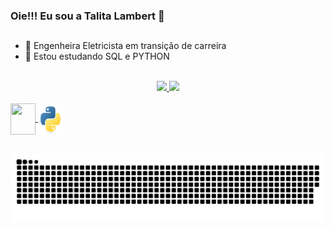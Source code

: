 ### Oie!!! Eu sou a Talita Lambert 👋
##
- 🔭 Engenheira Eletricista em transição de carreira
- 🌱 Estou estudando SQL e PYTHON
<br>


<div align="center">
  <a href="https://github.com/tatacspl">
  <img height="125em" src="https://github-readme-stats.vercel.app/api?username=tatacspl&show_icons=true&theme=omni&include_all_commits=true&count_private=true"/>
  <img height="125em" src="https://github-readme-stats.vercel.app/api/top-langs/?username=tatacspl&layout=compact&langs_count=7&theme=omni"/>
</div>
  <div style="display: aline_block"><br>
  <img align="center"  height="50" width="40" src="https://cdn.jsdelivr.net/gh/devicons/devicon/icons/mysql/mysql-original-wordmark.svg">
  <img align="center"  height="50" width="40" src="https://raw.githubusercontent.com/devicons/devicon/master/icons/python/python-original.svg">
</div>
  
##
<div style="display: center"> 
 
  
  ![Snake animation](https://github.com/tatacspl/tatacspl/blob/output/github-contribution-grid-snake.svg)
 
  </div>

